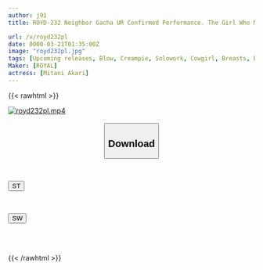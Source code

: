 ```yaml
---
author: j91
title: ROYD-232 Neighbor Gacha UR Confirmed Performance. The Girl Who Moved In Next Door Is A Beautiful-breasted Woman With No Bra And Nipples. Akane Mitani

url: /v/royd232pl
date: 0000-03-21T01:35:00Z
image: "royd232pl.jpg"
tags: [Upcoming releases, Blow, Creampie, Solowork, Cowgirl, Breasts, Back]
Maker: [ROYAL]
actress: [Mitani Akari]
---
```



{{< rawhtml >}}

<div class="video" data-videoid="pending_link.html">
    <a href="javascript:;">
        <img src="/v/royd232pl/royd232pl.jpg" width="WIDTH" height="HEIGHT" alt="royd232pl.mp4" loading="lazy">
    </a>
</div>

<script type="text/javascript" src="https://j91.asia/asset/on-demand-pend.js"></script>

<br>
  <link rel="stylesheet" href="https://j91.asia/asset/bs5.css">
  
  <center>
  <button class="btn btn-primary" type="button" data-bs-toggle="collapse" data-bs-target=".multi-collapse" aria-expanded="false" aria-controls="multiCollapseExample1 multiCollapseExample2"><h2>Download</h2></button></center>
</p>
<div class="row">
  <div class="col">
    <div class="collapse multi-collapse" id="multiCollapseExample1">
      <div class="card card-body">
	      	      <br>
<div class="buttons">  
<p><a href="https://j91.asia/pending_link.html" target="_blank"><button class="btn-hover color-3"><i class="fa fa-download"></i> ST</button></a></p></div>
    </div>
  </div>
</div>
  <div class="col">
    <div class="collapse multi-collapse" id="multiCollapseExample2">
      <div class="card card-body">
	      <br>
<div class="buttons">
<p><a href="https://j91.asia/pending_link.html" target="_blank"><button class="btn-hover color-2"><i class="fa fa-download"></i> SW</button></a></p></div>
<br><br>
      </div>
    </div>
  </div>
</div>

{{< /rawhtml >}}